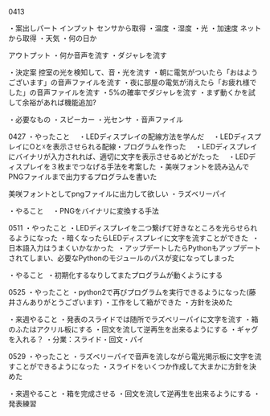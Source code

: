 0413

・案出しパート
  インプット
    センサから取得
      ・温度
      ・湿度
      ・光
      ・加速度
    ネットから取得
      ・天気
      ・何の日か
  
  
  アウトプット
    ・何か音声を流す
      ・ダジャレを流す
  
  
・決定案
  控室の光を検知して、音・光を流す
    ・朝に電気がついたら「おはようございます」の音声ファイルを流す
    ・夜に部屋の電気が消えたら「お疲れ様でした」の音声ファイルを流す
    ・5%の確率でダジャレを流す
    ・まず動くかを試して余裕があれば機能追加?
    
・必要なもの
  ・スピーカー
  ・光センサ
  ・音声ファイル
  

0427
・やったこと
　・LEDディスプレイの配線方法を学んだ
　・LEDディスプレイにOと☓を表示させられる配線・プログラムを作った
　・LEDディスプレイにバイナリが入力されれば、適切に文字を表示させるめどがたった
　・LEDディスプレイを３枚までつなげる手法を考案した
  ・美咲フォントを読み込んでPNGファイルまで出力するプログラムを書いた
  
 美咲フォントとしてpngファイルに出力して欲しい
 ・ラズベリーパイ

・やること
　・PNGをバイナリに変換する手法
 
 0511
 ・やったこと
  ・LEDディスプレイを二つ繋げて好きなところを光らせられるようになった
  ・暗くなったらLEDディスプレイに文字を流すことができた
  ・日本語入力はうまくいかなかった
  ・アップデートしたらPythonもアップデートされてしまい、必要なPythonのモジュールのパスが変になってしまった
 
 ・やること
  ・初期化するなりしてまたプログラムが動くようにする
  
  0525
  ・やったこと
   ・python2で再びプログラムを実行できるようになった(藤井さんありがとうございます)
   ・工作をして箱ができた
   ・方針を決めた
  
  ・来週やること
   ・発表のスライドでは随所でラズベリーパイに文字を流す
   ・箱のふたはアクリル板にする
   ・回文を流して逆再生を出来るようにする
   ・ギャグを入れる？
   ・分業：スライド・回文・パイ
    
  0529
  ・やったこと
   ・ラズベリーパイで音声を流しながら電光掲示板に文字を流すことができるようになった
   ・スライドをいくつか作成して大まかに方針を決めた
   
  ・来週やること
   ・箱を完成させる
   ・回文を流して逆再生を出来るようにする
   ・発表練習
   
  
